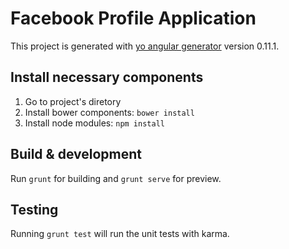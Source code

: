 # Facebook Profile Application

This project is generated with [yo angular generator](https://github.com/yeoman/generator-angular)
version 0.11.1.

## Install necessary components

1) Go to project's diretory
2) Install bower components: `bower install`
3) Install node modules: `npm install`

## Build & development

Run `grunt` for building and `grunt serve` for preview.

## Testing

Running `grunt test` will run the unit tests with karma.
